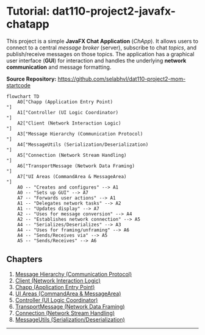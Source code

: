 # Tutorial: dat110-project2-javafx-chatapp

This project is a simple **JavaFX Chat Application** (*ChApp*).
It allows users to connect to a central *message broker* (server), subscribe to chat *topics*, and publish/receive messages on those topics.
The application has a graphical user interface (**GUI**) for interaction and handles the underlying **network communication** and message formatting.


**Source Repository:** https://github.com/selabhvl/dat110-project2-mom-startcode

```mermaid
flowchart TD
    A0["Chapp (Application Entry Point)
"]
    A1["Controller (UI Logic Coordinator)
"]
    A2["Client (Network Interaction Logic)
"]
    A3["Message Hierarchy (Communication Protocol)
"]
    A4["MessageUtils (Serialization/Deserialization)
"]
    A5["Connection (Network Stream Handling)
"]
    A6["TransportMessage (Network Data Framing)
"]
    A7["UI Areas (CommandArea & MessageArea)
"]
    A0 -- "Creates and configures" --> A1
    A0 -- "Sets up GUI" --> A7
    A7 -- "Forwards user actions" --> A1
    A1 -- "Delegates network tasks" --> A2
    A1 -- "Updates display" --> A7
    A2 -- "Uses for message conversion" --> A4
    A2 -- "Establishes network connection" --> A5
    A4 -- "Serializes/Deserializes" --> A3
    A4 -- "Uses for framing/unframing" --> A6
    A4 -- "Sends/Receives via" --> A5
    A5 -- "Sends/Receives" --> A6
```

## Chapters

1. [Message Hierarchy (Communication Protocol)
](01_message_hierarchy__communication_protocol__.md)
2. [Client (Network Interaction Logic)
](02_client__network_interaction_logic__.md)
3. [Chapp (Application Entry Point)
](03_chapp__application_entry_point__.md)
4. [UI Areas (CommandArea & MessageArea)
](04_ui_areas__commandarea___messagearea__.md)
5. [Controller (UI Logic Coordinator)
](05_controller__ui_logic_coordinator__.md)
6. [TransportMessage (Network Data Framing)
](06_transportmessage__network_data_framing__.md)
7. [Connection (Network Stream Handling)
](07_connection__network_stream_handling__.md)
8. [MessageUtils (Serialization/Deserialization)
](08_messageutils__serialization_deserialization__.md)


---
